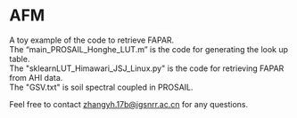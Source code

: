
# AFM
A toy example of the code to retrieve FAPAR. <br>
The “main_PROSAIL_Honghe_LUT.m” is the code for generating the look up table.<br>
The "sklearnLUT_Himawari_JSJ_Linux.py" is the code for retrieving FAPAR from AHI data.<br>
The "GSV.txt" is soil spectral coupled in PROSAIL.<br>

Feel free to contact zhangyh.17b@igsnrr.ac.cn for any questions.<br> 
